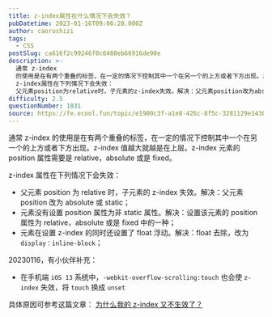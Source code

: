 ```yaml
---
title: z-index属性在什么情况下会失效？
pubDatetime: 2023-01-16T09:06:28.000Z
author: caorushizi
tags:
  - CSS
postSlug: ca616f2c99246f0c6480eb66916de90e
description: >-
  通常 z-index
  的使用是在有两个重叠的标签，在一定的情况下控制其中一个在另一个的上方或者下方出现。z-index值越大就越是在上层。z-index元素的position属性需要是relative，absolute或是fixed。
  z-index属性在下列情况下会失效：
  父元素position为relative时，子元素的z-index失效。解决：父元素position改为absolute或s
difficulty: 2.5
questionNumber: 1831
source: https://fe.ecool.fun/topic/e1900c3f-a1e8-426c-8f5c-3281129e1430
---
```


通常 z-index 的使用是在有两个重叠的标签，在一定的情况下控制其中一个在另一个的上方或者下方出现。z-index 值越大就越是在上层。z-index 元素的 position 属性需要是 relative，absolute 或是 fixed。

z-index 属性在下列情况下会失效：

- 父元素 position 为 relative 时，子元素的 z-index 失效。解决：父元素 position 改为 absolute 或 static；
- 元素没有设置 position 属性为非 static 属性。解决：设置该元素的 position 属性为 relative，absolute 或是 fixed 中的一种；
- 元素在设置 z-index 的同时还设置了 float 浮动。解决：float 去除，改为`display：inline-block`；

20230116，有小伙伴补充：

- 在手机端 `iOS 13` 系统中，`-webkit-overflow-scrolling:touch` 也会使 `z-index` 失效，将 `touch` 换成 `unset`

具体原因可参考这篇文章： [为什么我的 z-index 又不生效了？](https://mp.weixin.qq.com/s?__biz=Mzk0NTI2NDgxNQ==&mid=2247485708&idx=1&sn=e0bbc4755dc078402697a075ff3c0d05&chksm=c31948ccf46ec1da01851d7c8e585e07e0bb5088996cf60bf1ef779b4a54d7c8584a17da4796#rd)
